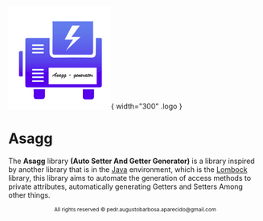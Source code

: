 ![logo of library](assets/icon.png){ width="300" .logo }
# **Asagg**

The **Asagg** library **(Auto Setter And Getter Generator)** is a library inspired by another
library that is in the [Java](https://www.java.com) environment, which is the [Lombock](https://projectlombok.org/) library, this library
aims to automate the generation of access methods to private attributes, 
automatically generating Getters and Setters Among other things.

<p style="text-align: center; margin-top: auto; font-size: 0.65rem;">
    All rights reserved &copy; pedr.augustobarbosa.aparecido@gmail.com
</p>